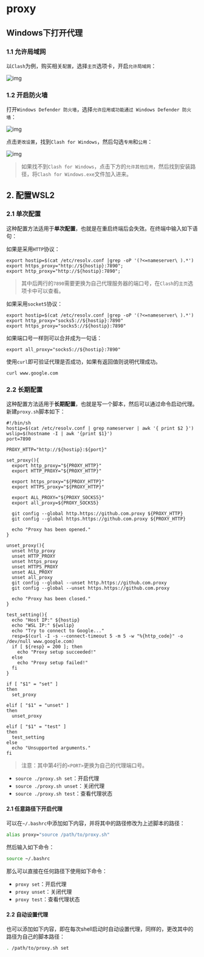 # proxy

## Windows下打开代理

### 1.1 允许局域网

以`Clash`为例，购买相关`配置`，选择`主页`选项卡，开启`允许局域网`：

![img](https://img2022.cnblogs.com/blog/2026333/202205/2026333-20220519095954875-534125057.png)

### 1.2 开启防火墙

打开`Windows Defender 防火墙`，选择`允许应用或功能通过 Windows Defender 防火墙`：

![img](https://img2022.cnblogs.com/blog/2026333/202205/2026333-20220519100052696-2100542151.png)

点击`更改设置`，找到`Clash for Windows`，然后勾选`专用`和`公用`：

![img](https://img2022.cnblogs.com/blog/2026333/202205/2026333-20220519100127832-1936469422.png)

> 如果找不到`Clash for Windows`，点击下方的`允许其他应用`，然后找到安装路径，将`Clash for Windows.exe`文件加入进来。

## 2. 配置WSL2

### 2.1 单次配置

这种配置方法适用于**单次配置**，也就是在重启终端后会失效。在终端中输入如下语句：

如果是采用`HTTP`协议：

```shell
export hostip=$(cat /etc/resolv.conf |grep -oP '(?<=nameserver\ ).*')
export https_proxy="http://${hostip}:7890";
export http_proxy="http://${hostip}:7890";
```

> 其中后两行的`7890`需要更换为自己代理服务器的端口号，在`Clash`的`主页`选项卡中可以查看。

如果采用`socket5`协议：

```shell
export hostip=$(cat /etc/resolv.conf |grep -oP '(?<=nameserver\ ).*')
export http_proxy="socks5://${hostip}:7890"
export https_proxy="socks5://${hostip}:7890"
```

如果端口号一样则可以合并成为一句话：

```shell
export all_proxy="socks5://${hostip}:7890"
```

使用`curl`即可验证代理是否成功，如果有返回值则说明代理成功。

```shell
curl www.google.com
```

### 2.2 长期配置

这种配置方法适用于**长期配置**，也就是写一个脚本，然后可以通过命令启动代理。新建`proxy.sh`脚本如下：

```shell
#!/bin/sh
hostip=$(cat /etc/resolv.conf | grep nameserver | awk '{ print $2 }')
wslip=$(hostname -I | awk '{print $1}')
port=7890
 
PROXY_HTTP="http://${hostip}:${port}"
 
set_proxy(){
  export http_proxy="${PROXY_HTTP}"
  export HTTP_PROXY="${PROXY_HTTP}"
 
  export https_proxy="${PROXY_HTTP}"
  export HTTPS_proxy="${PROXY_HTTP}"
 
  export ALL_PROXY="${PROXY_SOCKS5}"
  export all_proxy=${PROXY_SOCKS5}
 
  git config --global http.https://github.com.proxy ${PROXY_HTTP}
  git config --global https.https://github.com.proxy ${PROXY_HTTP}
 
  echo "Proxy has been opened."
}
 
unset_proxy(){
  unset http_proxy
  unset HTTP_PROXY
  unset https_proxy
  unset HTTPS_PROXY
  unset ALL_PROXY
  unset all_proxy
  git config --global --unset http.https://github.com.proxy
  git config --global --unset https.https://github.com.proxy
 
  echo "Proxy has been closed."
}
 
test_setting(){
  echo "Host IP:" ${hostip}
  echo "WSL IP:" ${wslip}
  echo "Try to connect to Google..."
  resp=$(curl -I -s --connect-timeout 5 -m 5 -w "%{http_code}" -o /dev/null www.google.com)
  if [ ${resp} = 200 ]; then
    echo "Proxy setup succeeded!"
  else
    echo "Proxy setup failed!"
  fi
}
 
if [ "$1" = "set" ]
then
  set_proxy
 
elif [ "$1" = "unset" ]
then
  unset_proxy
 
elif [ "$1" = "test" ]
then
  test_setting
else
  echo "Unsupported arguments."
fi
```

> 注意：其中第4行的`<PORT>`更换为自己的代理端口号。

- `source ./proxy.sh set`：开启代理
- `source ./proxy.sh unset`：关闭代理
- `source ./proxy.sh test`：查看代理状态

#### 2.1 任意路径下开启代理

可以在`~/.bashrc`中添加如下内容，并将其中的路径修改为上述脚本的路径：

```bash
alias proxy="source /path/to/proxy.sh"
```

然后输入如下命令：

```bash
source ~/.bashrc
```

那么可以直接在任何路径下使用如下命令：

- `proxy set`：开启代理
- `proxy unset`：关闭代理
- `proxy test`：查看代理状态

#### 2.2 自动设置代理

也可以添加如下内容，即在每次shell启动时自动设置代理，同样的，更改其中的路径为自己的脚本路径：

```bash
. /path/to/proxy.sh set
```